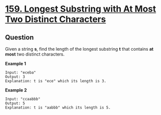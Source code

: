 # [159. Longest Substring with At Most Two Distinct Characters](https://leetcode.com/problems/longest-substring-with-at-most-two-distinct-characters/)

## Question

Given a string **s**, find the length of the longest substring **t** that contains **at most** two distinct characters. 

**Example 1**

```
Input: "eceba"
Output: 3
Explanation: t is "ece" which its length is 3.
```

**Example 2**

```
Input: "ccaabbb"
Output: 5
Explanation: t is "aabbb" which its length is 5.
```